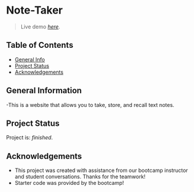 # Note-Taker

> Live demo [_here_](https://notetakerclj.herokuapp.com/).

## Table of Contents

- [General Info](#general-information)
- [Project Status](#project-status)
- [Acknowledgements](#acknowledgements)

## General Information

-This is a website that allows you to take, store, and recall text notes.

## Project Status

Project is: _finished_.

## Acknowledgements

- This project was created with assistance from our bootcamp instructor and student conversations. Thanks for the teamwork!
- Starter code was provided by the bootcamp!
